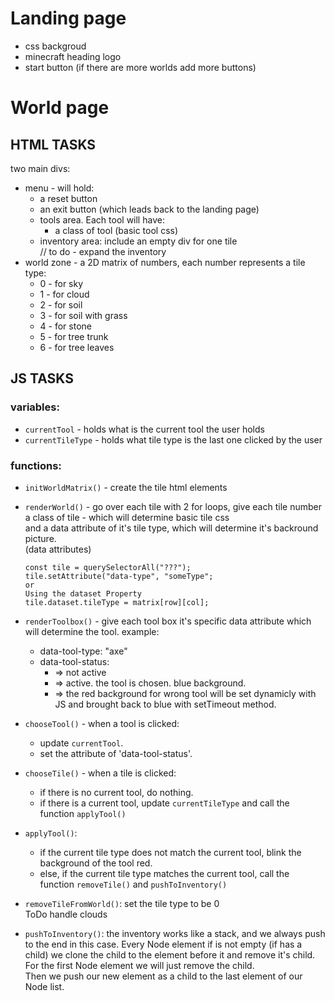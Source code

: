 # Landing page
- css backgroud 
- minecraft heading logo 
- start button (if there are more worlds add more buttons)

# World page
## HTML TASKS
two main divs:
- menu - will hold:
  - a reset button
  - an exit button (which leads back to the landing page)
  - tools area. Each tool will have:
    - a class of tool (basic tool css)
  - inventory area: include an empty div for one tile <br> // to do - expand the inventory
- world zone - a 2D matrix of numbers, each number represents a tile type: 
  - 0 - for sky 
  - 1 - for cloud
  - 2 - for soil 
  - 3 - for soil with grass
  - 4 - for stone
  - 5 - for tree trunk
  - 6 - for tree leaves


## JS TASKS
### variables:
- `currentTool` - holds what is the current tool the user holds
- `currentTileType` - holds what tile type is the last one clicked by the user
### functions:
- `initWorldMatrix()` - create the tile html elements 
- `renderWorld()` - go over each tile with 2 for loops, give each tile number a class of tile - which will determine basic tile css <br> and a data attribute of it's tile type, which will determine it's backround picture. <br> (data attributes)

  ```
  const tile = querySelectorAll("???");
  tile.setAttribute("data-type", "someType";
  or
  Using the dataset Property
  tile.dataset.tileType = matrix[row][col];
  ```
- `renderToolbox()` - give each tool box it's specific data attribute which will determine the tool. example:
  - data-tool-type: "axe"
  - data-tool-status: 
    -  => not active
    -  => active. the tool is chosen. blue background.
    -  =>  the red background for wrong tool will be set dynamicly  with JS and brought back to blue with setTimeout method.
- `chooseTool()` - when a tool is clicked: 
  - update `currentTool`.
  - set the attribute of 'data-tool-status'.
- `chooseTile()` - when a tile is clicked: 
  - if there is no current tool, do nothing.
  - if there is a current tool, update `currentTileType` and call the function `applyTool()`
- `applyTool()`:
  - if the current tile type does not match the current tool, blink the background of the tool red.
  - else, if the current tile type matches the current tool, call the function `removeTile()` and `pushToInventory()`



- `removeTileFromWorld()`: set the tile type to be 0 <br> ToDo handle clouds
- `pushToInventory()`: the inventory works like a stack, and we always push to the end in this case. Every Node element if is not empty (if has a child) we clone the child to the element before it and remove it's child. For the first Node element we will just remove the child. <br> Then we push our new element as a child to the last element of our Node list.











